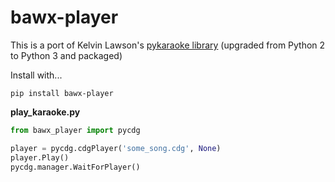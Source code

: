 # bawx-player
This is a port of Kelvin Lawson's [pykaraoke library](https://github.com/kelvinlawson/pykaraoke) (upgraded from Python 2 to Python 3 and packaged)

Install with...

    pip install bawx-player

**play_karaoke.py**
```python
from bawx_player import pycdg

player = pycdg.cdgPlayer('some_song.cdg', None)
player.Play()
pycdg.manager.WaitForPlayer()

```
